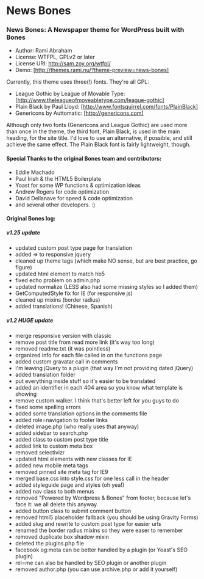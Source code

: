 News Bones
==========
### News Bones: A Newspaper theme for WordPress built with Bones

- Author: Rami Abraham
- License: WTFPL, GPLv2 or later
- License URI: http://sam.zoy.org/wtfpl/
- Demo: [http://themes.rami.nu/?theme-preview=news-bones]

Currently, this theme uses three(!) fonts. They're all GPL:
- League Gothic by League of Movable Type: [http://www.theleagueofmoveabletype.com/league-gothic]
- Plain Black by Paul Lloyd: [http://www.fontsquirrel.com/fonts/PlainBlack]
- Genericons by Auttomatic: [http://genericons.com]

Although only two fonts (Genericons and League Gothic) are used more than once in the theme, the third font, Plain Black,
is used in the main heading, for the site title. I'd love to use an alternative, if possible, and still achieve the same
effect. The Plain Black font is fairly lightweight, though.


#### Special Thanks to the original Bones team and contributors:
* Eddie Machado
* Paul Irish & the HTML5 Boilerplate
* Yoast for some WP functions & optimization ideas
* Andrew Rogers for code optimization
* David Dellanave for speed & code optimization
* and several other developers. :)


#### Original Bones log:


##### v1.25 update
- updated custom post type page for translation
- added => to responsive jquery
- cleaned up theme tags (which make NO sense, but are best practice, go figure)
- updated html element to match hb5
- fixed echo problem on admin.php
- updated normalize (LESS also had some missing styles so I added them)
- GetComputedStyle fix for IE (for responsive js)
- cleaned up mixins (border radius)
- added translations! (Chinese, Spanish)

##### v1.2 HUGE update
- merge responsive version with classic
- remove post title from read more link (it's way too long)
- removed readme.txt (it was pointless)
- organized info for each file called in on the functions page
- added custom gravatar call in comments
- i'm leaving jQuery to a plugin (that way I'm not providing dated jQuery)
- added translation folder
- put everything inside stuff so it's easier to be translated
- added an identifier in each 404 area so you know what template is showing
- remove custom walker. I think that's better left for you guys to do
- fixed some spelling errors
- added some translation options in the comments file
- added role=navigation to footer links
- deleted image.php (who really uses that anyway)
- added sidebar to search.php
- added class to custom post type title
- added link to custom meta box
- removed selectivizr
-  updated html elements with new classes for IE
- added new mobile meta tags
- removed pinned site meta tag for IE9
- merged base.css into style.css for one less call in the header
- added styleguide page and styles (oh yea!)
- added nav class to both menus
- removed "Powered by Wordpress & Bones" from footer, because let's face it: we all delete this anyway.
- added button class to submit comment button
- removed html5 placeholder fallback (you should be using Gravity Forms)
- added slug and rewrite to custom post type for easier urls
- renamed the border radius mixins so they were easer to remember
- removed duplicate box shadow mixin
- deleted the plugins.php file
- facebook og:meta can be better handled by a plugin (or Yoast's SEO plugin)
- rel=me can also be handled by SEO plugin or another plugin
- removed author.php (you can use archive.php or add it yourself)
